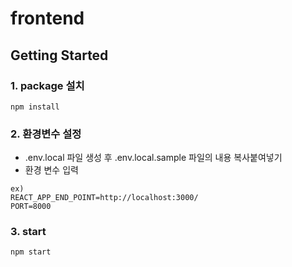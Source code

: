 # frontend

## Getting Started

### 1. package 설치

```
npm install
```

### 2. 환경변수 설정

- .env.local 파일 생성 후 .env.local.sample 파일의 내용 복사붙여넣기
- 환경 변수 입력

```
ex)
REACT_APP_END_POINT=http://localhost:3000/
PORT=8000
```

### 3. start

```
npm start
```
